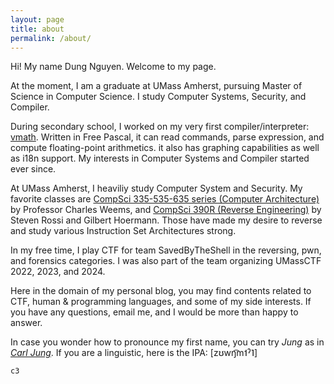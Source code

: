 ```yaml
---
layout: page
title: about
permalink: /about/
---
```


Hi! My name Dung Nguyen. Welcome to my page.

At the moment, I am a graduate at UMass Amherst, pursuing Master of Science in Computer Science. I study Computer Systems, Security, and Compiler.

During secondary school, I worked on my very first compiler/interpreter:
[vmath](https://winux8yt3.github.io/vmath/).
Written in Free Pascal, it can read commands, parse expression, and compute floating-point arithmetics. it also has graphing capabilities as well as i18n support.
My interests in Computer Systems and Compiler started ever since.

At UMass Amherst, I heaviliy study Computer System and Security.
My favorite classes are [CompSci 335-535-635 series (Computer Architecture)](https://people.cs.umass.edu/~weems/homepage/courses/index.html) by Professor Charles Weems, and [CompSci 390R (Reverse Engineering)](https://pwn.umasscybersec.org/) by Steven Rossi and Gilbert Hoermann. Those have made my desire to reverse and study various Instruction Set Architectures strong.

In my free time, I play CTF for team SavedByTheShell in the reversing, pwn, and forensics categories.
I was also part of the team organizing UMassCTF 2022, 2023, and 2024.

Here in the domain of my personal blog, you may find contents
related to CTF, human & programming languages, and some of my side interests.
If you have any questions, email me, and I would be more than happy to answer.

In case you wonder how to pronounce my first name, you can try _Jung_ as in [_Carl Jung_](https://en.wikipedia.org/wiki/Carl_Jung). If you are a linguistic, here is the IPA: [zʊwŋ͡m˦ˀ˥]

`c3`